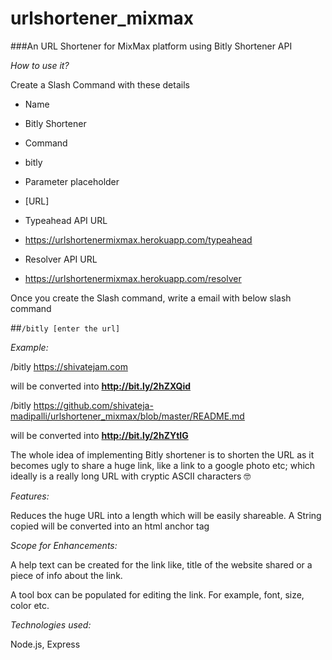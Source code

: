 # urlshortener_mixmax

###An URL Shortener for MixMax platform using Bitly Shortener API

_How to use it?_

Create a Slash Command with these details

* Name
 * Bitly Shortener

* Command
 * bitly

* Parameter placeholder
 * [URL]

* Typeahead API URL
 * https://urlshortenermixmax.herokuapp.com/typeahead

* Resolver API URL
 * https://urlshortenermixmax.herokuapp.com/resolver

Once you create the Slash command, write a email with below slash command

##`/bitly [enter the url]`

_Example:_ 

/bitly https://shivatejam.com 

will be converted into **http://bit.ly/2hZXQid**

/bitly https://github.com/shivateja-madipalli/urlshortener_mixmax/blob/master/README.md 

will be converted into **http://bit.ly/2hZYtIG**

The whole idea of implementing Bitly shortener is to shorten the URL as it becomes ugly to share a huge link, like a link to a google photo etc; which ideally is a really long URL with cryptic ASCII characters 🤓 

_Features:_

Reduces the huge URL into a length which will be easily shareable.
A String copied will be converted into an html anchor tag

_Scope for Enhancements:_

A help text can be created for the link like, title of the website shared or a piece of info about the link.

A tool box can be populated for editing the link. For example, font, size, color etc.


_Technologies used:_

Node.js, Express 
